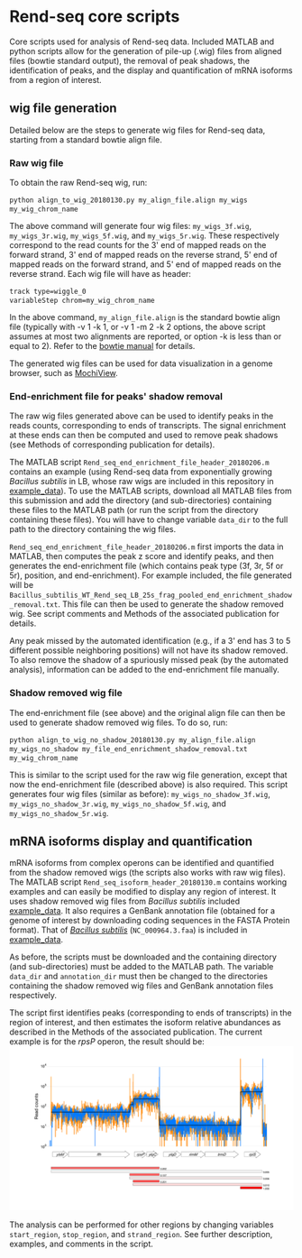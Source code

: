# Rend-seq core scripts

Core scripts used for analysis of Rend-seq data.
Included MATLAB and python scripts allow for the generation of pile-up (.wig) files from aligned files (bowtie standard output), the removal of peak shadows, the identification of peaks, and the display and quantification of mRNA isoforms from a region of interest. 

## wig file generation
Detailed below are the steps to generate wig files for Rend-seq data, starting from a standard bowtie align file.

### Raw wig file
To obtain the raw Rend-seq wig, run:
```
python align_to_wig_20180130.py my_align_file.align my_wigs my_wig_chrom_name
```
The above command will generate four wig files: `my_wigs_3f.wig`, `my_wigs_3r.wig`, `my_wigs_5f.wig`, and `my_wigs_5r.wig`. These respectively correspond to the read counts for the 3' end of mapped reads on the forward strand, 3' end of mapped reads on the reverse strand, 5' end of mapped reads on the forward strand, and 5' end of mapped reads on the reverse strand. Each wig file will have as header:
```
track type=wiggle_0
variableStep chrom=my_wig_chrom_name
```
In the above command, `my_align_file.align` is the standard bowtie align file (typically with -v 1 -k 1, or -v 1 -m 2 -k 2 options, the above script assumes at most two alignments are reported, or option -k is less than or equal to 2). Refer to the [bowtie manual](http://bowtie-bio.sourceforge.net/manual.shtml) for details.  

The generated wig files can be used for data visualization in a genome browser, such as [MochiView](http://www.johnsonlab.ucsf.edu/mochi/).

### End-enrichment file for peaks' shadow removal
The raw wig files generated above can be used to identify peaks in the reads counts, corresponding to ends of transcripts. The signal enrichment at these ends can then be computed and used to remove peak shadows (see Methods of corresponding publication for details). 

The MATLAB script `Rend_seq_end_enrichment_file_header_20180206.m` contains an example (using Rend-seq data from exponentially growing *Bacillus subtilis* in LB, whose raw wigs are included in this repository in [example_data](https://github.com/jblalanne/Rend_seq_core_scripts/tree/master/example_data)). To use the MATLAB scripts, download all MATLAB files from this submission and add the directory (and sub-directories) containing these files to the MATLAB path (or run the script from the directory containing these files). You will have to change variable `data_dir` to the full path to the directory containing the wig files. 

`Rend_seq_end_enrichment_file_header_20180206.m` first imports the data in MATLAB, then computes the peak z score and identify peaks, and then generates the end-enrichment file (which contains peak type (3f, 3r, 5f or 5r), position, and end-enrichment). For example included, the file generated will be `Bacillus_subtilis_WT_Rend_seq_LB_25s_frag_pooled_end_enrichment_shadow_removal.txt`. This file can then be used to generate the shadow removed wig. See script comments and Methods of the associated publication for details.

Any peak missed by the automated identification (e.g., if a 3' end has 3 to 5 different possible neighboring positions) will not have its shadow removed. To also remove the shadow of a spuriously missed peak (by the automated analysis), information can be added to the end-enrichment file manually. 

### Shadow removed wig file

The end-enrichment file (see above) and the original align file can then be used to generate shadow removed wig files. To do so, run:
```
python align_to_wig_no_shadow_20180130.py my_align_file.align my_wigs_no_shadow my_file_end_enrichment_shadow_removal.txt my_wig_chrom_name
```
This is similar to the script used for the raw wig file generation, except that now the end-enrichment file (described above) is also required. This script generates four wig files (similar as before): `my_wigs_no_shadow_3f.wig`, `my_wigs_no_shadow_3r.wig`, `my_wigs_no_shadow_5f.wig`, and `my_wigs_no_shadow_5r.wig`. 


## mRNA isoforms display and quantification

mRNA isoforms from complex operons can be identified and quantified from the shadow removed wigs (the scripts also works with raw wig files). The MATLAB script `Rend_seq_isoform_header_20180130.m` contains working examples and can easily be modified to display any region of interest. It uses shadow removed wig files from *Bacillus subtilis* included [example_data](https://github.com/jblalanne/Rend_seq_core_scripts/tree/master/example_data). It also requires a GenBank annotation file (obtained for a genome of interest by downloading coding sequences in the FASTA Protein format). That of [*Bacillus subtilis*](https://www.ncbi.nlm.nih.gov/nuccore/NC_000964) (`NC_000964.3.faa`) is included in [example_data](https://github.com/jblalanne/Rend_seq_core_scripts/tree/master/example_data). 

As before, the scripts must be downloaded and the containing directory (and sub-directories) must be added to the MATLAB path.  The variable `data_dir` and `annotation_dir` must then be changed to the directories containing the shadow removed wig files and GenBank annotation files respectively. 

The script first identifies peaks (corresponding to ends of transcripts) in the region of interest, and then estimates the isoform relative abundances as described in the Methods of the associated publication. The current example is for the *rpsP* operon, the result should be: ![Alt text](/example_data/example_isoforms_rpsP_20180206.png?raw=true)

The analysis can be performed for other regions by changing variables `start_region`, `stop_region`, and `strand_region`. See further description, examples, and comments in the script. 

